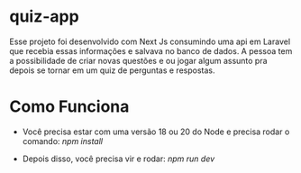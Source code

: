 # quiz-app

Esse projeto foi desenvolvido com Next Js consumindo uma api em Laravel que recebia essas informações e salvava no banco de dados. A pessoa tem a possibilidade de criar novas questões e ou jogar algum assunto pra depois se tornar em um quiz de perguntas e respostas.

# Como Funciona 

- Você precisa estar com uma versão 18 ou 20 do Node e precisa rodar o comando: 
*npm install*

- Depois disso, você precisa vir e rodar: *npm run dev*